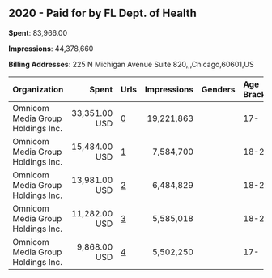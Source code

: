## 2020 - Paid for by FL Dept. of Health 
**Spent**: 83,966.00

**Impressions**: 44,378,660

**Billing Addresses**: 225 N Michigan Avenue Suite 820,,,Chicago,60601,US

|Organization|Spent|Urls|Impressions|Genders|Age Brackets|Country Codes|
|:---|---:|:---|---:|:---|:---|:---|
|Omnicom Media Group Holdings Inc.|33,351.00 USD|[0](https://www.snap.com/political-ads/asset/53ee6186d7429f6421960ea3c293165a01812e53428ea5715d06fc716d8c52cb?mediaType=mp4)|19,221,863||17-|united states|
|Omnicom Media Group Holdings Inc.|15,484.00 USD|[1](https://www.snap.com/political-ads/asset/53ee6186d7429f6421960ea3c293165a01812e53428ea5715d06fc716d8c52cb?mediaType=mp4)|7,584,700||18-24|united states|
|Omnicom Media Group Holdings Inc.|13,981.00 USD|[2](https://www.snap.com/political-ads/asset/d80d97c859fce1d9c3e84f637d50c748573312588561e65f15f9b77070f9bb8e?mediaType=mp4)|6,484,829||18-24|united states|
|Omnicom Media Group Holdings Inc.|11,282.00 USD|[3](https://www.snap.com/political-ads/asset/28bc4f49e2b0f591fa3191cd14766e7cd87405d523be6f94f8844ba87a98fab3?mediaType=mp4)|5,585,018||18-24|united states|
|Omnicom Media Group Holdings Inc.|9,868.00 USD|[4](https://www.snap.com/political-ads/asset/28bc4f49e2b0f591fa3191cd14766e7cd87405d523be6f94f8844ba87a98fab3?mediaType=mp4)|5,502,250||17-|united states|
